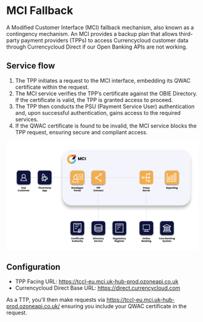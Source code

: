 # MCI Fallback

A Modified Customer Interface (MCI) fallback mechanism, also known as a contingency mechanism. An MCI provides a backup plan that allows third-party payment providers (TPPs) to access Currencycloud customer data through Currencycloud Direct if our Open Banking APIs are not working.

## Service flow

1. The TPP initiates a request to the MCI interface, embedding its QWAC certificate within the request.
2. The MCI service verifies the TPP’s certificate against the OBIE Directory. If the certificate is valid, the TPP is granted access to proceed.
3. The TPP then conducts the PSU (Payment Service User) authentication and, upon successful authentication, gains access to the required services.
4. If the QWAC certificate is found to be invalid, the MCI service blocks the TPP request, ensuring secure and compliant access.

![mcifallback](/assets/mci-fallback.png)

## Configuration

* TPP Facing URL: https://tccl-eu.mci.uk-hub-prod.ozoneapi.co.uk
* Currencycloud Direct Base URL: https://direct.currencycloud.com

As a TTP, you'll then make requests via https://tccl-eu.mci.uk-hub-prod.ozoneapi.co.uk/ ensuring you include your QWAC certificate in the request.